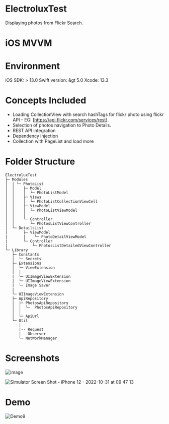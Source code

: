 # ElectroluxTest
Displaying photos from Flickr Search.

# iOS MVVM

# Environment
iOS SDK: &gt; 13.0
Swift version: &gt  5.0
Xcode: 13.3

# Concepts Included
- Loading CollectionView with search hashTags for  flickr photo using flickr API - EG: [https://api.flickr.com/services/rest).
- Selection of photos navigation to Photo Details.
- REST API integration
- Dependency injection 
- Collection with PageList and load more

# Folder Structure

```
ElectroluxTest
├─ Modules
│  │ └─ PhotoList
│  │    ├─ Model
│  │    │  └─ PhotoListModel
│  │    ├─ Views
│  │    │  └─ PhotoListCollectionViewCell
│  │    ├─ ViewModel
│  │    │  └─ PhotoListViewModel
│  │    │
│  │    └─ Controller
│  │       └─ PhotosListViewController
│  └─ DetailsList
|       ├─ ViewModel
|       |    └─ PhotoDetailViewModel
|       └─ Controller
|           └─ PhotosListDetailedViewController
└─ Library
   ├─ Constants
   │  └─ Secrets
   ├─ Extensions
   │  └─ ViewExtension 
   |  |
   |  └─ UIImageViewExtension
   |  └─ UIImageViewExtension
   |  └─ Image Saver
   |
   └─ UIImageViewExtension
   ├─ ApiRepository
   │  ├─ PhotosApiRepository
   │  │  └─  PhotosApiRepository
   │  │    
   │  └─ ApiUrl
   └─ Util
      |
      |-- Request
      |-- Observer
      └─ NetWorkManager
```

# Screenshots

![image](https://user-images.githubusercontent.com/116728482/198914198-977ebb1c-5081-4c11-80fe-78a3f17f08da.png)

![Simulator Screen Shot - iPhone 12 - 2022-10-31 at 09 47 13](https://user-images.githubusercontent.com/116728482/198914915-f37c0558-b014-420e-9099-57868ced6f88.png)


# Demo

![Demo9](https://user-images.githubusercontent.com/116728482/198948045-c358eaec-06c0-4c38-a0b4-5d0f4ae6092b.gif)

